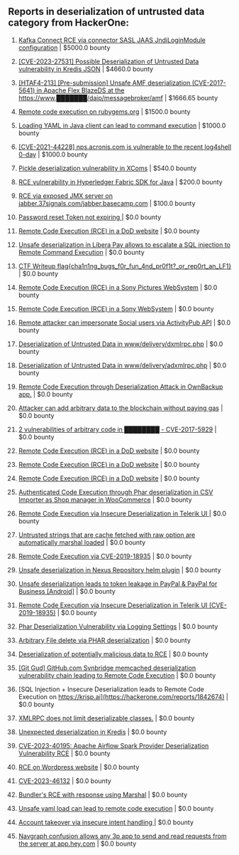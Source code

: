 ## Reports in deserialization of untrusted data category from HackerOne:

1. [Kafka Connect RCE via connector SASL  JAAS JndiLoginModule configuration](https://hackerone.com/reports/1529790) | $5000.0 bounty

2. [[CVE-2023-27531] Possible Deserialization of Untrusted Data vulnerability in Kredis JSON](https://hackerone.com/reports/2071554) | $4660.0 bounty

3. [[HTAF4-213] [Pre-submission] Unsafe AMF deserialization (CVE-2017-5641) in Apache Flex BlazeDS at the https://www.███████/daip/messagebroker/amf](https://hackerone.com/reports/728614) | $1666.65 bounty

4. [Remote code execution on rubygems.org](https://hackerone.com/reports/274990) | $1500.0 bounty

5. [Loading YAML in Java client can lead to command execution](https://hackerone.com/reports/1167773) | $1000.0 bounty

6. [[CVE-2021-44228] nps.acronis.com is vulnerable to the recent log4shell 0-day](https://hackerone.com/reports/1425474) | $1000.0 bounty

7. [Pickle deserialization vulnerability in XComs](https://hackerone.com/reports/2334460) | $540.0 bounty

8. [RCE vulnerability in Hyperledger Fabric SDK for Java](https://hackerone.com/reports/801370) | $200.0 bounty

9. [RCE via exposed JMX server on jabber.37signals.com/jabber.basecamp.com](https://hackerone.com/reports/1456063) | $100.0 bounty

10. [Password reset Token not expiring ](https://hackerone.com/reports/220185) | $0.0 bounty

11. [Remote Code Execution (RCE) in a DoD website](https://hackerone.com/reports/329397) | $0.0 bounty

12. [Unsafe deserialization in Libera Pay allows to escalate a SQL injection to Remote Command Execution](https://hackerone.com/reports/361341) | $0.0 bounty

13. [CTF Writeup flag{cha1n1ng_bugs_f0r_fun_4nd_pr0f1t?_or_rep0rt_an_LF1}](https://hackerone.com/reports/415275) | $0.0 bounty

14. [Remote Code Execution (RCE) in a Sony Pictures WebSystem](https://hackerone.com/reports/330028) | $0.0 bounty

15. [Remote Code Execution (RCE) in a Sony WebSystem](https://hackerone.com/reports/329572) | $0.0 bounty

16. [Remote attacker can impersonate Social users via ActivityPub API](https://hackerone.com/reports/461308) | $0.0 bounty

17. [Deserialization of Untrusted Data in www/delivery/dxmlrpc.php](https://hackerone.com/reports/542670) | $0.0 bounty

18. [Deserialization of Untrusted Data in www/delivery/adxmlrpc.php](https://hackerone.com/reports/512076) | $0.0 bounty

19. [Remote Code Execution through Deserialization Attack in OwnBackup app.](https://hackerone.com/reports/562335) | $0.0 bounty

20. [Attacker can add arbitrary data to the blockchain without paying gas](https://hackerone.com/reports/396954) | $0.0 bounty

21. [2 vulnerabilities of arbitrary code in ████████  - CVE-2017-5929](https://hackerone.com/reports/272979) | $0.0 bounty

22. [Remote Code Execution (RCE) in a DoD website](https://hackerone.com/reports/329400) | $0.0 bounty

23. [Remote Code Execution (RCE) in a DoD website](https://hackerone.com/reports/329399) | $0.0 bounty

24. [Remote Code Execution (RCE) in a DoD website](https://hackerone.com/reports/329376) | $0.0 bounty

25. [Authenticated Code Execution through Phar deserialization in CSV Importer as Shop manager in WooCommerce](https://hackerone.com/reports/403083) | $0.0 bounty

26. [Remote Code Execution via Insecure Deserialization in Telerik UI ](https://hackerone.com/reports/838196) | $0.0 bounty

27. [Untrusted strings that are cache fetched with raw option are automatically marshal loaded](https://hackerone.com/reports/413388) | $0.0 bounty

28. [Remote Code Execution via CVE-2019-18935](https://hackerone.com/reports/913695) | $0.0 bounty

29. [Unsafe deserialization in Nexus Repository helm plugin](https://hackerone.com/reports/917843) | $0.0 bounty

30. [Unsafe deserialization leads to token leakage in PayPal & PayPal for Business [Android]](https://hackerone.com/reports/453791) | $0.0 bounty

31. [Remote Code Execution via Insecure Deserialization in Telerik UI (CVE-2019-18935)](https://hackerone.com/reports/1174185) | $0.0 bounty

32. [Phar Deserialization Vulnerability via Logging Settings](https://hackerone.com/reports/1063039) | $0.0 bounty

33. [Arbitrary File delete via PHAR deserialization](https://hackerone.com/reports/921288) | $0.0 bounty

34. [Deserialization of potentially malicious data to RCE](https://hackerone.com/reports/1415436) | $0.0 bounty

35. [[Git Gud] GitHub.com Svnbridge memcached deserialization vulnerability chain leading to Remote Code Execution](https://hackerone.com/reports/1593913) | $0.0 bounty

36. [SQL Injection + Insecure Deserialization leads to Remote Code Execution on https://krisp.ai](https://hackerone.com/reports/1842674) | $0.0 bounty

37. [XMLRPC does not limit deserializable classes.](https://hackerone.com/reports/1189419) | $0.0 bounty

38. [Unexpected deserialization in Kredis](https://hackerone.com/reports/1702859) | $0.0 bounty

39. [CVE-2023-40195: Apache Airflow Spark Provider Deserialization Vulnerability RCE](https://hackerone.com/reports/2127968) | $0.0 bounty

40. [RCE on Wordpress website](https://hackerone.com/reports/2248328) | $0.0 bounty

41. [CVE-2023-46132](https://hackerone.com/reports/2255968) | $0.0 bounty

42. [Bundler's RCE with response using Marshal](https://hackerone.com/reports/1119120) | $0.0 bounty

43. [Unsafe yaml load can lead to remote code execution](https://hackerone.com/reports/2467232) | $0.0 bounty

44. [Account takeover via insecure intent handling  ](https://hackerone.com/reports/2516732) | $0.0 bounty

45. [Navgraph confusion allows any 3p app to send and read requests from the server at app.hey.com](https://hackerone.com/reports/2552879) | $0.0 bounty

